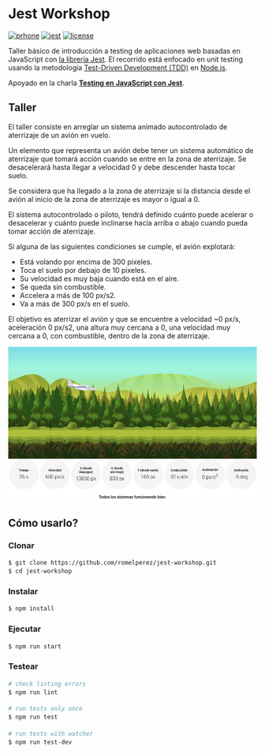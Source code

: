 # Jest Workshop

[![prhone](https://img.shields.io/badge/romelperez-project-031212.svg)](http://romelperez.com)
[![jest](https://img.shields.io/badge/tests-jest-99424f.svg?style=flat-square)](https://jestjs.io)
[![license](https://img.shields.io/github/license/romelperez/jest-workshop.svg?maxAge=2592000)](./LICENSE)

Taller básico de introducción a testing de aplicaciones web basadas en JavaScript
con [la librería Jest](https://jestjs.io). El recorrido está enfocado en unit
testing usando la metodología [Test-Driven Development (TDD)](https://en.wikipedia.org/wiki/Test-driven_development)
en [Node.js](https://nodejs.org).

Apoyado en la charla [**Testing en JavaScript con Jest**](https://romelperez.com/talks/testing-javascript-jest).

## Taller

El taller consiste en arreglar un sistema animado autocontrolado de aterrizaje
de un avión en vuelo.

Un elemento que representa un avión debe tener un sistema automático de aterrizaje
que tomará acción cuando se entre en la zona de aterrizaje. Se desacelerará hasta
llegar a velocidad 0 y debe descender hasta tocar suelo.

Se considera que ha llegado a la zona de aterrizaje si la distancia desde el avión
al inicio de la zona de aterrizaje es mayor o igual a 0.

El sistema autocontrolado o piloto, tendrá definido cuánto puede acelerar o
desacelerar y cuánto puede inclinarse hacia arriba o abajo cuando pueda tomar
acción de aterrizaje.

Si alguna de las siguientes condiciones se cumple, el avión explotará:

- Está volando por encima de 300 pixeles.
- Toca el suelo por debajo de 10 pixeles.
- Su velocidad es muy baja cuando está en el aire.
- Se queda sin combustible.
- Accelera a más de 100 px/s2.
- Va a más de 300 px/s en el suelo.

El objetivo es aterrizar el avión y que se encuentre a velocidad ~0 px/s,
aceleración 0 px/s2, una altura muy cercana a 0, una velocidad muy cercana a 0,
con combustible, dentro de la zona de aterrizaje.

![ScreenShot](screenshot.jpg)

## Cómo usarlo?

### Clonar

```bash
$ git clone https://github.com/romelperez/jest-workshop.git
$ cd jest-workshop
```

### Instalar

```bash
$ npm install
```

### Ejecutar

```bash
$ npm run start
```

### Testear

```bash
# check linting errors
$ npm run lint

# run tests only once
$ npm run test

# run tests with watcher
$ npm run test-dev
```

